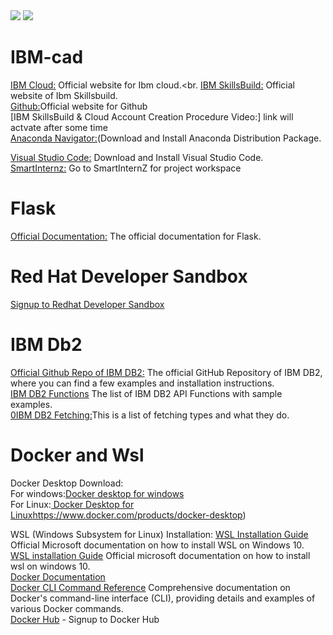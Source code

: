 
<img src ="https://github.com/baiju012/ibm-fdp-cad/assets/111991510/c54026bb-a93d-4f21-abbd-bdee59bc20e4">
<img src ="https://github.com/baiju012/ibm-fdp-cad/assets/111991510/ba293749-10f8-4607-8c67-973818f866bb">




# IBM-cad
[IBM Cloud:](https://cloud.ibm.com/login) Official website for Ibm cloud.<br.
[IBM SkillsBuild:](https://www.ibm.com/academic/home) Official website of Ibm Skillsbuild.<br>
 [Github:](https://github.com/)Official website for Github<br>
 [IBM SkillsBuild & Cloud Account Creation Procedure Video:] link will actvate after some time<br> [Anaconda Navigator:](https://www.anaconda.com/download)(Download and Install Anaconda Distribution Package.<br>
 
 [Visual Studio Code:](https://code.visualstudio.com/)  Download and Install Visual Studio Code.<br>
 [SmartInternz:](https://smartinternz.com/educator-login) Go to SmartInternZ for project workspace<br>

# Flask
[Official Documentation:](https://flask.palletsprojects.com/en/2.3.x/quickstart/#a-minimal-application) The official documentation for Flask.<br>

# Red Hat Developer Sandbox
[Signup to Redhat Developer Sandbox](https://developers.redhat.com/developer-sandbox)<br>

# IBM Db2
[Official Github Repo of IBM DB2:](https://github.com/ibmdb/python-ibmdb) The official GitHub Repository of IBM DB2, where you can find a few examples and installation instructions.<br>
[IBM DB2 Functions](https://github.com/ibmdb/python-ibmdb/wiki/APIs)  The list of IBM DB2 API Functions with sample examples.<br>
[0IBM DB2 Fetching:](https://www.ibm.com/docs/en/dscp/10.1.0?topic=db-fetching-rows-columns-from-result-sets)This is a list of fetching types and what they do.<br>



# Docker and Wsl
Docker Desktop Download:<br>
 For windows:[Docker desktop for windows](https://www.docker.com/products/docker-desktop)<br>
 For Linux:[ Docker Desktop for Linux](https://www.docker.com/products/docker-desktop)https://www.docker.com/products/docker-desktop)<br>
 
 WSL (Windows Subsystem for Linux) Installation:
 [WSL Installation Guide](https://docs.microsoft.com/en-us/windows/wsl/install-win1) Official Microsoft documentation on how to install WSL on Windows 10.<br>
[WSL installation Guide](https://docs.docker.com/) Official microsoft documentation on how to install 
wsl on windows 10.<br>
[Docker Documentation ](https://docs.docker.com/)<br>
[Docker CLI Command Reference](https://docs.docker.com/engine/reference/commandline/cli/) Comprehensive documentation on Docker's command-line interface (CLI), providing details and examples of various Docker commands.<br>
[Docker Hub](https://hub.docker.com/) - Signup to Docker Hub<br>








 
